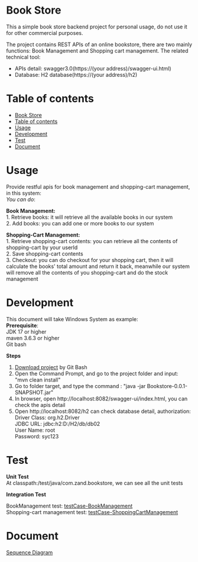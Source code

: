 # Book Store

This a simple book store backend project for personal usage, do not use it for other commercial purposes.

The project contains REST APIs of an online bookstore, there are two mainly functions: Book Management and Shopping cart
management. The related technical tool:  
  - APIs detail: swagger3.0(https://(your address)/swagger-ui.html)
  - Database: H2 database(https://(your address)/h2)

# Table of contents

- [Book Store](#nsfw-filter)
- [Table of contents](#table-of-contents)
- [Usage](#usage)
- [Development](#development)
- [Test](#test)
- [Document](#document)

# Usage  
  Provide restful apis for book management and shopping-cart management, in this system:   
_You can do_:   
  
  **Book Management:**  
    1. Retrieve books: it will retrieve all the available books in our system  
    2. Add books: you can add one or more books to our system  
  
  **Shopping-Cart Management:**   
    1. Retrieve shopping-cart contents: you can retrieve all the contents of shopping-cart by your userId  
    2. Save shopping-cart contents   
    3. Checkout: you can do checkout for your shopping cart, then it will calculate the books' total amount and return it back, meanwhile our system will remove all the contents of you shopping-cart and do the stock management  
  
# Development    
   This document will take Windows System as example:    
   **Prerequisite**:  
    JDK 17 or higher  
    maven 3.6.3 or higher  
    Git bash  

   **Steps**
   1. [Download project](https://github.com/NCSZHOU/ZandBookStore) by Git Bash
   2. Open the Command Prompt, and go to the project folder and input: "mvn clean install"
   3. Go to folder target, and type the command : "java -jar Bookstore-0.0.1-SNAPSHOT.jar"
   4. In browser, open http://localhost:8082/swagger-ui/index.html, you can check the apis detail
   5. Open http://localhost:8082/h2 can check database detail, authorization:  
       Driver Class: org.h2.Driver  
       JDBC URL: jdbc:h2:D:/H2/db/db02  
       User Name: root  
       Password: syc123  
  
# Test  
  
  **Unit Test**  
  At classpath:/test/java/com.zand.bookstore, we can see all the unit tests  
    
  **Integration Test**    

   BookManagement test: [testCase-BookManagement](https://github.com/NCSZHOU/ZandBookStore/blob/main/src/main/resources/testcase/test-case-BookManagement.doc)  
   Shopping-cart management test: [testCase-ShoppingCartManagement](https://github.com/NCSZHOU/ZandBookStore/blob/main/src/main/resources/testcase/test-case-ShoppingCart.doc)

  
# Document  
   
   [Sequence Diagram](https://github.com/NCSZHOU/BookStore/blob/main/Boo%20Store%20Api_Sequence_Diagram.pptx)